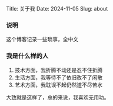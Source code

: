 Title: 关于我
Date: 2024-11-05
Slug: about

### 说明

这个博客记录一些琐事，全中文

### 我是什么样的人

1. 技术方面，我折腾不动还是忍不住折腾
2. 生活方面，我等待不了依旧改不了闲散
3. 艺术方面，我耽误不起仍然道不尽苦水

大致就是这样了，总的来说，我喜欢无用功。

